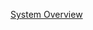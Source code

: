 <a href="https://courses.grainger.illinois.edu/ece486/sp2025/laboratory/docs/Final_Project/fp_overview.htm" target="_blank">System Overview</a>